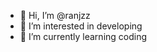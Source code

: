 - 👋 Hi, I’m @ranjzz
- 👀 I’m interested in developing 
- 🌱 I’m currently learning coding 

<!---
ranjzz/ranjzz is a ✨ special ✨ repository because its `README.md` (this file) appears on your GitHub profile.
You can click the Preview link to take a look at your changes.
--->
